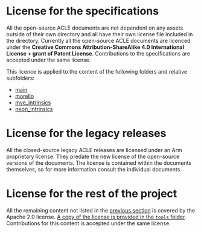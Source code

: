 <!-- SPDX-FileCopyrightText: Copyright 2021, 2023 Arm Limited and/or its affiliates <open-source-office@arm.com> -->
<!-- SPDX-License-Identifier: Apache-2.0 -->

# License for the specifications

All the open-source ACLE documents are not dependent on any assets
outside of their own directory and all have their own license file
included in the directory. Currently all the open-source ACLE documents
are licenced under the **Creative Commons Attribution-ShareAlike 4.0
International License + grant of Patent License**. Contributions to
the specifications are accepted under the same license.

This licence is applied to the content of the following folders and
relative subfolders:

* [main](main)
* [morello](morello)
* [mve_intrinsics](mve_intrinsics)
* [neon_intrinsics](neon_intrinsics)

# License for the legacy releases

All the closed-source legacy ACLE releases are licensed under an Arm
proprietary license. They predate the new license of the open-source
versions of the documents. The license is contained within the documents
themselves, so for more information consult the individual documents.

# License for the rest of the project

All the remaining content not listed in the [previous
section](#license-for-the-specifications) is covered by the Apache 2.0
license. [A copy of the license is provided in the `tools`
folder](tools/LICENSE). Contributions for this content is accepted
under the same license.
